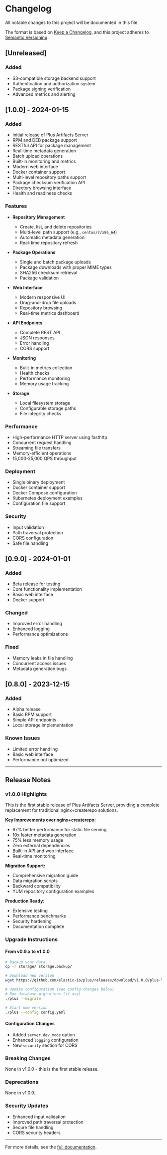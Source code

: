 # Changelog

All notable changes to this project will be documented in this file.

The format is based on [Keep a Changelog](https://keepachangelog.com/en/1.0.0/),
and this project adheres to [Semantic Versioning](https://semver.org/spec/v2.0.0.html).

## [Unreleased]

### Added
- S3-compatible storage backend support
- Authentication and authorization system
- Package signing verification
- Advanced metrics and alerting

## [1.0.0] - 2024-01-15

### Added
- Initial release of Plus Artifacts Server
- RPM and DEB package support
- RESTful API for package management
- Real-time metadata generation
- Batch upload operations
- Built-in monitoring and metrics
- Modern web interface
- Docker container support
- Multi-level repository paths support
- Package checksum verification API
- Directory browsing interface
- Health and readiness checks

### Features
- **Repository Management**
  - Create, list, and delete repositories
  - Multi-level path support (e.g., `centos/7/x86_64`)
  - Automatic metadata generation
  - Real-time repository refresh

- **Package Operations**
  - Single and batch package uploads
  - Package downloads with proper MIME types
  - SHA256 checksum retrieval
  - Package validation

- **Web Interface**
  - Modern responsive UI
  - Drag-and-drop file uploads
  - Repository browsing
  - Real-time metrics dashboard

- **API Endpoints**
  - Complete REST API
  - JSON responses
  - Error handling
  - CORS support

- **Monitoring**
  - Built-in metrics collection
  - Health checks
  - Performance monitoring
  - Memory usage tracking

- **Storage**
  - Local filesystem storage
  - Configurable storage paths
  - File integrity checks

### Performance
- High-performance HTTP server using fasthttp
- Concurrent request handling
- Streaming file transfers
- Memory-efficient operations
- 15,000-25,000 QPS throughput

### Deployment
- Single binary deployment
- Docker container support
- Docker Compose configuration
- Kubernetes deployment examples
- Configuration file support

### Security
- Input validation
- Path traversal protection
- CORS configuration
- Safe file handling

## [0.9.0] - 2024-01-01

### Added
- Beta release for testing
- Core functionality implementation
- Basic web interface
- Docker support

### Changed
- Improved error handling
- Enhanced logging
- Performance optimizations

### Fixed
- Memory leaks in file handling
- Concurrent access issues
- Metadata generation bugs

## [0.8.0] - 2023-12-15

### Added
- Alpha release
- Basic RPM support
- Simple API endpoints
- Local storage implementation

### Known Issues
- Limited error handling
- Basic web interface
- Performance not optimized

---

## Release Notes

### v1.0.0 Highlights

This is the first stable release of Plus Artifacts Server, providing a complete replacement for traditional nginx+createrepo solutions.

**Key Improvements over nginx+createrepo:**
- 67% better performance for static file serving
- 10x faster metadata generation
- 75% less memory usage
- Zero external dependencies
- Built-in API and web interface
- Real-time monitoring

**Migration Support:**
- Comprehensive migration guide
- Data migration scripts
- Backward compatibility
- YUM repository configuration examples

**Production Ready:**
- Extensive testing
- Performance benchmarks
- Security hardening
- Documentation complete

### Upgrade Instructions

#### From v0.9.x to v1.0.0
```bash
# Backup your data
cp -r storage/ storage.backup/

# Download new version
wget https://github.com/elastic-io/plus/releases/download/v1.0.0/plus-linux-amd64

# Update configuration (see config changes below)
# Run database migrations (if any)
./plus --migrate

# Start new version
./plus --config config.yaml
```

#### Configuration Changes
- Added `server.dev_mode` option
- Enhanced `logging` configuration
- New `security` section for CORS

### Breaking Changes

None in v1.0.0 - this is the first stable release.

### Deprecations

None in v1.0.0.

### Security Updates

- Enhanced input validation
- Improved path traversal protection
- Secure file handling
- CORS security headers

---

For more details, see the [full documentation](docs/).